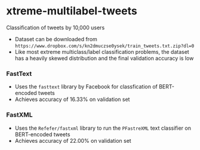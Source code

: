 # xtreme-multilabel-tweets
Classification of tweets by 10,000 users

* Dataset can be downloaded from `https://www.dropbox.com/s/kn2dmuczse0ysek/train_tweets.txt.zip?dl=0`
* Like most extreme multiclass/label classification problems, the dataset has a heavily skewed distribution and the final validation accuracy is low

### FastText
* Uses the `fasttext` library by Facebook for classfication of BERT-encoded tweets
* Achieves accuracy of 16.33% on validation set

### FastXML
* Uses the `Refefer/fastxml` library to run the `PFastreXML` text classifier on BERT-encoded tweets
* Achieves accuracy of 22.00% on validation set
